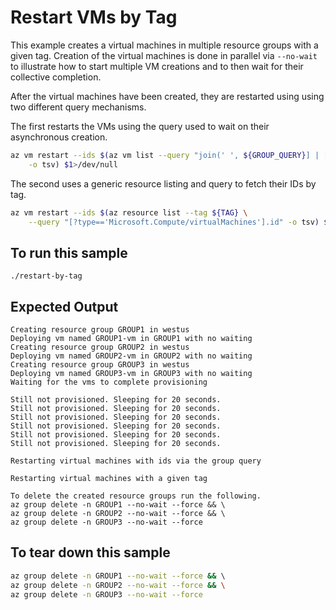 # Restart VMs by Tag

This example creates a virtual machines in multiple resource groups with a given tag. Creation of the
virtual machines is done in parallel via `--no-wait` to illustrate how to start multiple VM creations
and to then wait for their collective completion.

After the virtual machines have been created, they are restarted using using two different query
mechanisms.

The first restarts the VMs using the query used to wait on their asynchronous creation.
```bash
az vm restart --ids $(az vm list --query "join(' ', ${GROUP_QUERY}] | [].id)" \
    -o tsv) $1>/dev/null
```

The second uses a generic resource listing and query to fetch their IDs by tag.
```bash
az vm restart --ids $(az resource list --tag ${TAG} \
    --query "[?type=='Microsoft.Compute/virtualMachines'].id" -o tsv) $1>/dev/null
```

## To run this sample
`./restart-by-tag`

## Expected Output
```
Creating resource group GROUP1 in westus
Deploying vm named GROUP1-vm in GROUP1 with no waiting
Creating resource group GROUP2 in westus
Deploying vm named GROUP2-vm in GROUP2 with no waiting
Creating resource group GROUP3 in westus
Deploying vm named GROUP3-vm in GROUP3 with no waiting
Waiting for the vms to complete provisioning

Still not provisioned. Sleeping for 20 seconds.
Still not provisioned. Sleeping for 20 seconds.
Still not provisioned. Sleeping for 20 seconds.
Still not provisioned. Sleeping for 20 seconds.
Still not provisioned. Sleeping for 20 seconds.
Still not provisioned. Sleeping for 20 seconds.

Restarting virtual machines with ids via the group query

Restarting virtual machines with a given tag

To delete the created resource groups run the following.
az group delete -n GROUP1 --no-wait --force && \
az group delete -n GROUP2 --no-wait --force && \
az group delete -n GROUP3 --no-wait --force
```

## To tear down this sample
```bash
az group delete -n GROUP1 --no-wait --force && \ 
az group delete -n GROUP2 --no-wait --force && \
az group delete -n GROUP3 --no-wait --force
```